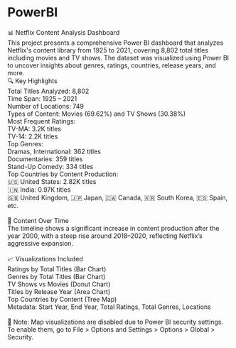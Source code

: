 # PowerBI
📊 Netflix Content Analysis Dashboard <br>
This project presents a comprehensive Power BI dashboard that analyzes Netflix's content library from 1925 to 2021, covering 8,802 total titles including movies and TV shows. The dataset was visualized using Power BI to uncover insights about genres, ratings, countries, release years, and more.
<br>
🔍 Key Highlights <br>
Total Titles Analyzed: 8,802 <br>
Time Span: 1925 – 2021 <br>
Number of Locations: 749 <br>
Types of Content: Movies (69.62%) and TV Shows (30.38%) <br>
Most Frequent Ratings: <br>
    TV-MA: 3.2K titles <br>
    TV-14: 2.2K titles <br>
Top Genres: <br>
    Dramas, International: 362 titles <br>
    Documentaries: 359 titles <br>
    Stand-Up Comedy: 334 titles <br>
Top Countries by Content Production: <br>
    🇺🇸 United States: 2.82K titles <br>
    🇮🇳 India: 0.97K titles <br>
    🇬🇧 United Kingdom, 🇯🇵 Japan, 🇨🇦 Canada, 🇰🇷 South Korea, 🇪🇸 Spain, etc. <br>
<br>
📅 Content Over Time <br>
The timeline shows a significant increase in content production after the year 2000, with a steep rise around 2018–2020, reflecting Netflix’s aggressive expansion. <br>
<br>
📈 Visualizations Included <br>
Ratings by Total Titles (Bar Chart) <br>
Genres by Total Titles (Bar Chart) <br>
TV Shows vs Movies (Donut Chart) <br>
Titles by Release Year (Area Chart) <br>
Top Countries by Content (Tree Map) <br>
Metadata: Start Year, End Year, Total Ratings, Total Genres, Locations <br>
<br>
🛑 Note: Map visualizations are disabled due to Power BI security settings. To enable them, go to File > Options and Settings > Options > Global > Security.
